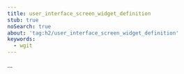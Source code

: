 ```yaml
---
title: user_interface_screen_widget_definition
stub: true
noSearch: true
about: 'tag:h2/user_interface_screen_widget_definition'
keywords:
  - wgit
---
```

...
